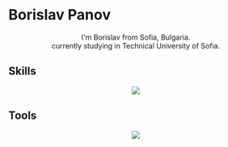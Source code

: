# Borislav Panov

<p align="center" width="100%">
    I'm Borislav from Sofia, Bulgaria.<br>
    currently studying in Technical University of Sofia.<br>
</p>


## Skills

<p align="center">
  <a href="https://skillicons.dev">
    <img src="https://skillicons.dev/icons?i=js,typescript,react,tailwind,html,css&perline=3&theme=dark" />
  </a>
</p>


## Tools


<p align="center">
  <a href="https://skillicons.dev">
    <img src="https://skillicons.dev/icons?i=vscode,github,stackoverflow,mui,git,postman&perline=3&theme=dark" />
  </a>
</p>
